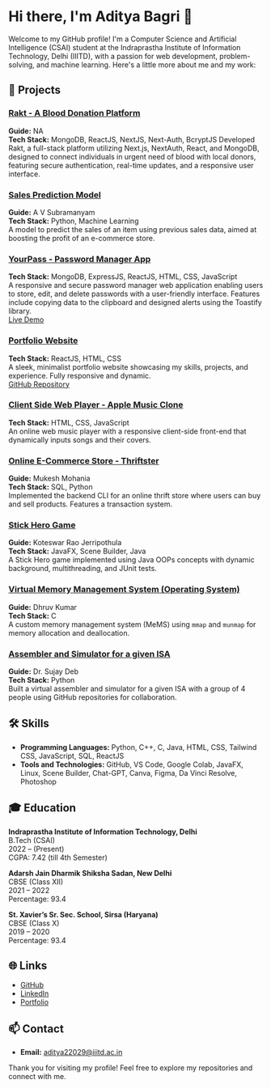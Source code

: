 # Hi there, I'm Aditya Bagri 👋

Welcome to my GitHub profile! I'm a Computer Science and Artificial Intelligence (CSAI) student at the Indraprastha Institute of Information Technology, Delhi (IIITD), with a passion for web development, problem-solving, and machine learning. Here's a little more about me and my work:

## 🚀 Projects

### [Rakt - A Blood Donation Platform](https://github.com/adityabagrii/Project-Rakt)
**Guide:** NA<br>
**Tech Stack:** MongoDB, ReactJS, NextJS, Next-Auth, BcryptJS 
Developed Rakt, a full-stack platform utilizing Next.js, NextAuth, React, and MongoDB, designed to connect individuals in urgent need of blood with local donors, featuring secure authentication, real-time updates, and a responsive user interface.

### [Sales Prediction Model](https://github.com/adityabagrii/Sales-Prediction-Model)
**Guide:** A V Subramanyam  
**Tech Stack:** Python, Machine Learning  
A model to predict the sales of an item using previous sales data, aimed at boosting the profit of an e-commerce store.

### [YourPass - Password Manager App](https://github.com/adityabagrii/YourPass)
**Tech Stack:** MongoDB, ExpressJS, ReactJS, HTML, CSS, JavaScript  
A responsive and secure password manager web application enabling users to store, edit, and delete passwords with a user-friendly interface. Features include copying data to the clipboard and designed alerts using the Toastify library.  
[Live Demo](https://adityabagrii.github.io/YourPass/)

### [Portfolio Website](https://adityabagrii.github.io/AdityaBagri-Portfolio/)
**Tech Stack:** ReactJS, HTML, CSS  
A sleek, minimalist portfolio website showcasing my skills, projects, and experience. Fully responsive and dynamic.  
[GitHub Repository](https://github.com/adityabagrii/AdityaBagri-Portfolio)

### [Client Side Web Player - Apple Music Clone](https://github.com/adityabagrii/Apple-Music-Clone)
**Tech Stack:** HTML, CSS, JavaScript  
An online web music player with a responsive client-side front-end that dynamically inputs songs and their covers.

### [Online E-Commerce Store - Thriftster](https://github.com/adityabagrii/Thriftsters)
**Guide:** Mukesh Mohania  
**Tech Stack:** SQL, Python  
Implemented the backend CLI for an online thrift store where users can buy and sell products. Features a transaction system.

### [Stick Hero Game](https://github.com/adityabagrii/StickHero-)
**Guide:** Koteswar Rao Jerripothula  
**Tech Stack:** JavaFX, Scene Builder, Java  
A Stick Hero game implemented using Java OOPs concepts with dynamic background, multithreading, and JUnit tests.

### [Virtual Memory Management System (Operating System)](https://github.com/adityabagrii/OS-MeMS-Memory-Management-System)
**Guide:** Dhruv Kumar  
**Tech Stack:** C  
A custom memory management system (MeMS) using `mmap` and `munmap` for memory allocation and deallocation.

### [Assembler and Simulator for a given ISA](https://github.com/adityabagrii)
**Guide:** Dr. Sujay Deb  
**Tech Stack:** Python  
Built a virtual assembler and simulator for a given ISA with a group of 4 people using GitHub repositories for collaboration.

## 🛠️ Skills

- **Programming Languages:** Python, C++, C, Java, HTML, CSS, Tailwind CSS, JavaScript, SQL, ReactJS
- **Tools and Technologies:** GitHub, VS Code, Google Colab, JavaFX, Linux, Scene Builder, Chat-GPT, Canva, Figma, Da Vinci Resolve, Photoshop

## 🎓 Education

**Indraprastha Institute of Information Technology, Delhi**  
B.Tech (CSAI)  
2022 – (Present)  
CGPA: 7.42 (till 4th Semester)

**Adarsh Jain Dharmik Shiksha Sadan, New Delhi**  
CBSE (Class XII)  
2021 – 2022  
Percentage: 93.4

**St. Xavier’s Sr. Sec. School, Sirsa (Haryana)**  
CBSE (Class X)  
2019 – 2020  
Percentage: 93.4

## 🌐 Links

- [GitHub](https://github.com/adityabagrii)
- [LinkedIn](https://www.linkedin.com/in/adityabagrii/)
- [Portfolio](https://adityabagrii.github.io/AdityaBagri-Portfolio/)

## 📫 Contact

- **Email:** [aditya22029@iiitd.ac.in](mailto:aditya22029@iiitd.ac.in)

Thank you for visiting my profile! Feel free to explore my repositories and connect with me.
